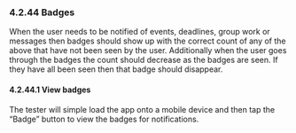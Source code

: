 ### 4.2.44 Badges

When the user needs to be notified of events, deadlines, group work or messages then badges should show up with the correct count of any of the above that have not been seen by the user. Additionally when the user goes through the badges the count should decrease as the badges are seen. If they have all been seen then that badge should disappear.

#### 4.2.44.1 View badges

The tester will simple load the app onto a mobile device and then tap the “Badge” button to view the badges for notifications.
 
 

